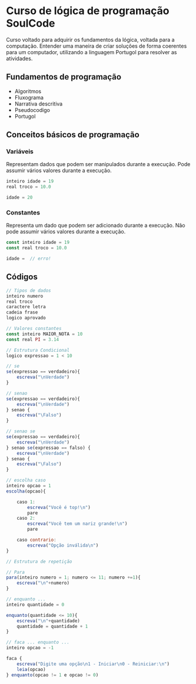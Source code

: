 # Curso de lógica de programação SoulCode

Curso voltado para adquirir os fundamentos da lógica, voltada para a computação. Entender uma maneira de criar soluções de forma coerentes para um computador, utilizando a linguagem Portugol para resolver as atividades.

## Fundamentos de programação

* Algoritmos
* Fluxograma
* Narrativa descritiva
* Pseudocodigo
* Portugol

## Conceitos básicos de programação

### Variáveis

Representam dados que podem ser manipulados durante a execução. Pode assumir vários valores durante a execução.

```javascript
inteiro idade = 19
real troco = 10.0

idade = 20
```

### Constantes

Representa um dado que podem ser adicionado durante a execução. Não pode assumir vários valores durante a execução.

```javascript
const inteiro idade = 19
const real troco = 10.0

idade =  // erro!
```

## Códigos

```javascript
// Tipos de dados
inteiro numero
real troco
caractere letra
cadeia frase
logico aprovado

// Valores constantes
const inteiro MAIOR_NOTA = 10
const real PI = 3.14

// Estrutura Condicional
logico expressao = 1 < 10

// se
se(expressao == verdadeiro){
    escreva("\nVerdade")
}

// senao
se(expressao == verdadeiro){
    escreva("\nVerdade")
} senao {
    escreva("\Falso")
}

// senao se
se(expressao == verdadeiro){
    escreva("\nVerdade")
} senao se(expressao == falso) {
    escreva("\nVerdade")
} senao {
    escreva("\Falso")
}

// escolha caso
inteiro opcao = 1
escolha(opcao){

    caso 1:
        escreva("Você é top!\n")
        pare
    caso 2:
        escreva("Você tem um nariz grande!\n")
        pare

    caso contrario:
        escreva("Opção inválida\n")
}

// Estrutura de repetição

// Para
para(inteiro numero = 1; numero <= 11; numero +=1){
    escreva("\n"+numero)
}

// enquanto ...
inteiro quantidade = 0

enquanto(quantidade <= 10){
    escreva("\n"+quantidade)
    quantidade = quantidade + 1
}

// faca ... enquanto ...
inteiro opcao = -1

faca {
    escreva("Digite uma opção\n1 - Iniciar\n0 - Reiniciar:\n")
    leia(opcao)
} enquanto(opcao != 1 e opcao != 0) 
```
